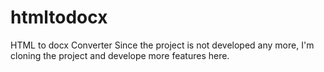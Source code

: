 # htmltodocx
HTML to docx Converter
Since the project is not developed any more, I'm cloning the project and develope more features here.
